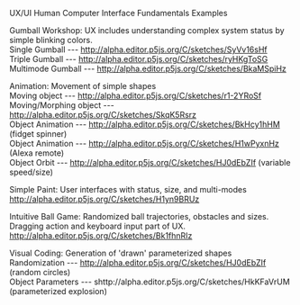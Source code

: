 UX/UI Human Computer Interface Fundamentals Examples

Gumball Workshop: UX includes understanding complex system status by simple blinking colors. <br/>
Single Gumball --- http://alpha.editor.p5js.org/C/sketches/SyVv16sHf <br/>
Triple Gumball --- http://alpha.editor.p5js.org/C/sketches/ryHKgToSG <br/>
Multimode Gumball --- http://alpha.editor.p5js.org/C/sketches/BkaMSpiHz <br/>

Animation: Movement of simple shapes <br/>
Moving object --- http://alpha.editor.p5js.org/C/sketches/r1-2YRoSf <br/>
Moving/Morphing object --- http://alpha.editor.p5js.org/C/sketches/SkqK5Rsrz <br/>
Object Animation --- http://alpha.editor.p5js.org/C/sketches/BkHcy1hHM (fidget spinner) <br/>
Object Animation --- http://alpha.editor.p5js.org/C/sketches/H1wPyxnHz (Alexa remote) <br/>
Object Orbit --- http://alpha.editor.p5js.org/C/sketches/HJ0dEbZIf (variable speed/size) <br/>

Simple Paint: User interfaces with status, size, and multi-modes <br/>
http://alpha.editor.p5js.org/C/sketches/H1yn9BRUz <br/>

Intuitive Ball Game: Randomized ball trajectories, obstacles and sizes. Dragging action and keyboard input part of UX. <br/>
http://alpha.editor.p5js.org/C/sketches/Bk1fhnRIz <br/>

Visual Coding: Generation of 'drawn' parameterized shapes <br/>
Randomization --- http://alpha.editor.p5js.org/C/sketches/HJ0dEbZIf (random circles) <br/>
Object Parameters --- shttp://alpha.editor.p5js.org/C/sketches/HkKFaVrUM (parameterized explosion) <br/>

